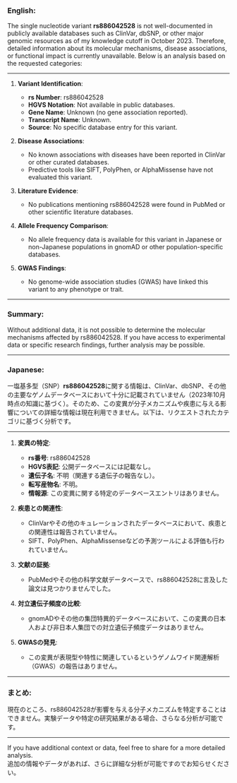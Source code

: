 ### English:
The single nucleotide variant **rs886042528** is not well-documented in publicly available databases such as ClinVar, dbSNP, or other major genomic resources as of my knowledge cutoff in October 2023. Therefore, detailed information about its molecular mechanisms, disease associations, or functional impact is currently unavailable. Below is an analysis based on the requested categories:

---

1. **Variant Identification**:
   - **rs Number**: rs886042528
   - **HGVS Notation**: Not available in public databases.
   - **Gene Name**: Unknown (no gene association reported).
   - **Transcript Name**: Unknown.
   - **Source**: No specific database entry for this variant.

2. **Disease Associations**:
   - No known associations with diseases have been reported in ClinVar or other curated databases.
   - Predictive tools like SIFT, PolyPhen, or AlphaMissense have not evaluated this variant.

3. **Literature Evidence**:
   - No publications mentioning rs886042528 were found in PubMed or other scientific literature databases.

4. **Allele Frequency Comparison**:
   - No allele frequency data is available for this variant in Japanese or non-Japanese populations in gnomAD or other population-specific databases.

5. **GWAS Findings**:
   - No genome-wide association studies (GWAS) have linked this variant to any phenotype or trait.

---

### Summary:
Without additional data, it is not possible to determine the molecular mechanisms affected by rs886042528. If you have access to experimental data or specific research findings, further analysis may be possible.

---

### Japanese:
一塩基多型（SNP）**rs886042528**に関する情報は、ClinVar、dbSNP、その他の主要なゲノムデータベースにおいて十分に記載されていません（2023年10月時点の知識に基づく）。そのため、この変異が分子メカニズムや疾患に与える影響についての詳細な情報は現在利用できません。以下は、リクエストされたカテゴリに基づく分析です。

---

1. **変異の特定**:
   - **rs番号**: rs886042528
   - **HGVS表記**: 公開データベースには記載なし。
   - **遺伝子名**: 不明（関連する遺伝子の報告なし）。
   - **転写産物名**: 不明。
   - **情報源**: この変異に関する特定のデータベースエントリはありません。

2. **疾患との関連性**:
   - ClinVarやその他のキュレーションされたデータベースにおいて、疾患との関連性は報告されていません。
   - SIFT、PolyPhen、AlphaMissenseなどの予測ツールによる評価も行われていません。

3. **文献の証拠**:
   - PubMedやその他の科学文献データベースで、rs886042528に言及した論文は見つかりませんでした。

4. **対立遺伝子頻度の比較**:
   - gnomADやその他の集団特異的データベースにおいて、この変異の日本人および非日本人集団での対立遺伝子頻度データはありません。

5. **GWASの発見**:
   - この変異が表現型や特性に関連しているというゲノムワイド関連解析（GWAS）の報告はありません。

---

### まとめ:
現在のところ、rs886042528が影響を与える分子メカニズムを特定することはできません。実験データや特定の研究結果がある場合、さらなる分析が可能です。

--- 

If you have additional context or data, feel free to share for a more detailed analysis.  
追加の情報やデータがあれば、さらに詳細な分析が可能ですのでお知らせください。